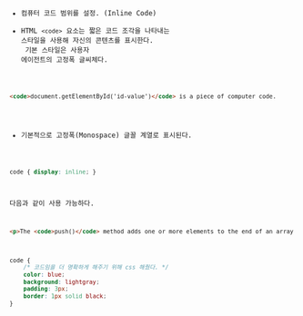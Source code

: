 ## <code>

- 컴퓨터 코드 범위를 설정. (Inline Code)
- HTML ```<code>``` 요소는 짧은 코드 조각을 나타내는 스타일을 사용해 자신의 콘텐츠를 표시한다.<br> 기본 스타일은 사용자 에이전트의 고정폭 글씨체다.
```html
<code>document.getElementById('id-value')</code> is a piece of computer code.
```
- 기본적으로 고정폭(Monospace) 글꼴 계열로 표시된다.

```css
code { display: inline; }
```

다음과 같이 사용 가능하다.
```html
<p>The <code>push()</code> method adds one or more elements to the end of an array and returns the new length of the array.</p>
```

```css
code {
    /* 코드임을 더 명확하게 해주기 위해 css 해줬다. */
    color: blue;
    background: lightgray;
    padding: 3px;
    border: 1px solid black;
}
```